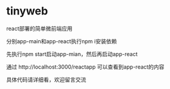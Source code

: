 # tinyweb
react部署的简单微前端应用

分别app-main和app-react执行npm i安装依赖

先执行npm start启动app-mian，然后再启动app-react

通过 http://localhost:3000/reactapp 可以查看到app-react的内容

具体代码请详细看，欢迎留言交流